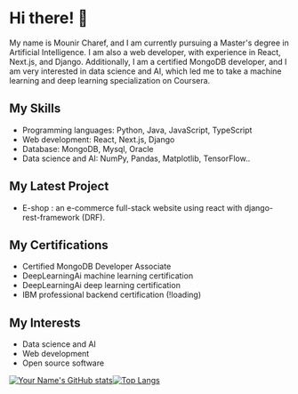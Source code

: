 # Hi there! 👋

My name is Mounir Charef, and I am currently pursuing a Master's degree in Artificial Intelligence. I am also a web developer, with experience in React, Next.js, and Django. Additionally, I am a certified MongoDB developer, and I am very interested in data science and AI, which led me to take a machine learning and deep learning specialization on Coursera.

## My Skills

- Programming languages: Python, Java, JavaScript, TypeScript
- Web development: React, Next.js, Django
- Database: MongoDB, Mysql, Oracle
- Data science and AI: NumPy, Pandas, Matplotlib, TensorFlow..

## My Latest Project

- E-shop : an e-commerce full-stack website using react with django-rest-framework (DRF).  

## My Certifications

- Certified MongoDB Developer Associate
- DeepLearningAi machine learning certification
- DeepLearningAi deep learning certification
- IBM professional backend certification (!loading)

## My Interests

- Data science and AI
- Web development
- Open source software

<!-- custom card for my profile stats -->
<!-- custom card for my top languages used in GitHub -->
[![Your Name's GitHub stats](https://github-readme-stats.vercel.app/api?username=lolifmaster&show_icons=true&theme=github_dark&hide_border=true&border_radius=20)](https://github.com/lolifmaster?tab=repositories)[![Top Langs](https://github-readme-stats.vercel.app/api/top-langs/?username=lolifmaster&size_weight=0.5&count_weight=0.5&show_icons=true&theme=github_dark&hide_border=true&border_radius=20)](https://github.com/lolifmaster?tab=repositories)

